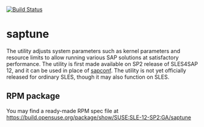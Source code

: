 
[![Build Status](https://travis-ci.org/SUSE/saptune.svg?branch=v1_1)](https://travis-ci.org/SUSE/saptune)

# saptune
The utility adjusts system parameters such as kernel parameters and resource limits
to allow running various SAP solutions at satisfactory performance.
The utility is first made available on SP2 release of SLES4SAP 12, and it can be used in place of [sapconf](https://github.com/SUSE/sapconf). The utility is not yet officially released for ordinary SLES, though it may also function on SLES.

## RPM package
You may find a ready-made RPM spec file at https://build.opensuse.org/package/show/SUSE:SLE-12-SP2:GA/saptune
